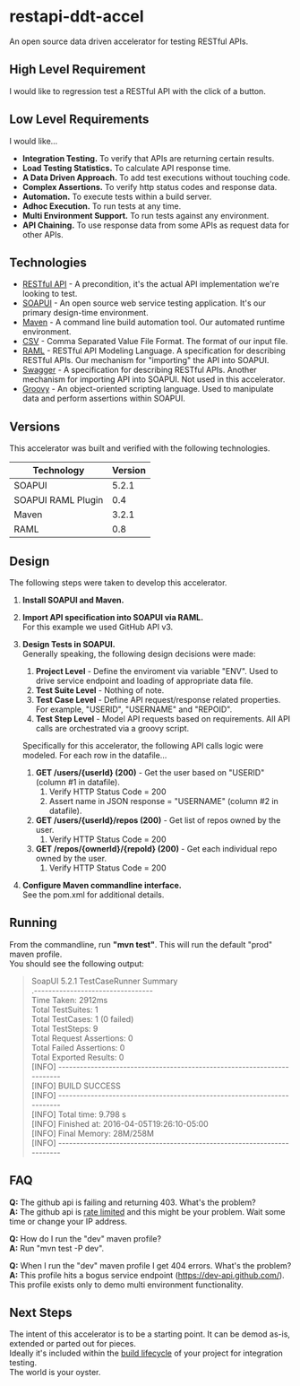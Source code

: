 # restapi-ddt-accel
An open source data driven accelerator for testing RESTful APIs.

## High Level Requirement
I would like to regression test a RESTful API with the click of a button.

## Low Level Requirements
I would like...

* **Integration Testing.**  To verify that APIs are returning certain results.
* **Load Testing Statistics.** To calculate API response time.
* **A Data Driven Approach.** To add test executions without touching code.
* **Complex Assertions.** To verify http status codes and response data.
* **Automation.**  To execute tests within a build server.
* **Adhoc Execution.**  To run tests at any time.
* **Multi Environment Support.**  To run tests against any environment.
* **API Chaining.**  To use response data from some APIs as request data for other APIs.

## Technologies
* [RESTful API](https://en.wikipedia.org/wiki/Representational_state_transfer) - A precondition, it's the actual API implementation we're looking to test.
* [SOAPUI](https://www.soapui.org/) - An open source web service testing application.  It's our primary design-time environment.
* [Maven](https://maven.apache.org/) - A command line build automation tool.  Our automated runtime environment.
* [CSV](https://en.wikipedia.org/wiki/Comma-separated_values) - Comma Separated Value File Format.  The format of our input file.
* [RAML](http://raml.org/) - RESTful API Modeling Language.  A specification for describing RESTful APIs.  Our mechanism for "importing" the API into SOAPUI.
* [Swagger](http://swagger.io/) - A specification for describing RESTful APIs.  Another mechanism for importing API into SOAPUI.  Not used in this accelerator.
* [Groovy](http://www.groovy-lang.org/) - An object-oriented scripting language.  Used to manipulate data and perform assertions within SOAPUI.

## Versions
This accelerator was built and verified with the following technologies.

| Technology          | Version   | 
| --------            | --------  | 
| SOAPUI              | 5.2.1     | 
| SOAPUI RAML Plugin  | 0.4       | 
| Maven               | 3.2.1     |
| RAML                | 0.8       |
  
## Design
The following steps were taken to develop this accelerator.

1. **Install SOAPUI and Maven.**
2. **Import API specification into SOAPUI via RAML.**  
For this example we used GitHub API v3.
3. **Design Tests in SOAPUI.**  
  Generally speaking, the following design decisions were made:
   1) **Project Level** - Define the enviroment via variable "ENV".  Used to drive service endpoint and loading of appropriate data file.  
   1) **Test Suite Level** - Nothing of note.  
   1) **Test Case Level** - Define API request/response related properties.  For example, "USERID", "USERNAME" and "REPOID".  
   1) **Test Step Level** - Model API requests based on requirements.  All API calls are orchestrated via a groovy script.  

    Specifically for this accelerator, the following API calls logic were modeled.  For each row in the datafile...
   1) **GET /users/{userId} (200)** - Get the user based on "USERID" (column #1 in datafile).
       1) Verify HTTP Status Code = 200
       1) Assert name in JSON response = "USERNAME" (column #2 in datafile).
   1) **GET /users/{userId}/repos (200)** - Get list of repos owned by the user.
       1) Verify HTTP Status Code = 200
   1) **GET /repos/{ownerId}/{repoId} (200)** - Get each individual repo owned by the user.
       1) Verify HTTP Status Code = 200

4. **Configure Maven commandline interface.**  
See the pom.xml for additional details.

## Running
From the commandline, run **"mvn test"**.  This will run the default "prod" maven profile.  
You should see the following output:

>    
> SoapUI 5.2.1 TestCaseRunner Summary  
> .---------------------------------  
> Time Taken: 2912ms  
> Total TestSuites: 1  
> Total TestCases: 1 (0 failed)  
> Total TestSteps: 9  
> Total Request Assertions: 0  
> Total Failed Assertions: 0  
> Total Exported Results: 0  
> [INFO] ------------------------------------------------------------------------  
> [INFO] BUILD SUCCESS  
> [INFO] ------------------------------------------------------------------------  
> [INFO] Total time: 9.798 s  
> [INFO] Finished at: 2016-04-05T19:26:10-05:00  
> [INFO] Final Memory: 28M/258M  
> [INFO] ------------------------------------------------------------------------  

## FAQ

**Q:** The github api is failing and returning 403.  What's the problem?  
**A:** The github api is [rate limited](https://developer.github.com/v3/#rate-limiting) and this might be your problem.  Wait some time or change your IP address.

**Q:** How do I run the "dev" maven profile?  
**A:**  Run "mvn test -P dev".

**Q:** When I run the "dev" maven profile I get 404 errors.  What's the problem?  
**A:** This profile hits a bogus service endpoint (https://dev-api.github.com/).  This profile exists only to demo multi environment functionality.

## Next Steps
The intent of this accelerator is to be a starting point.  It can be demod as-is, extended or parted out for pieces.  
Ideally it's included within the [build lifecycle](https://maven.apache.org/guides/introduction/introduction-to-the-lifecycle.html) of your project for integration testing.  
The world is your oyster.  